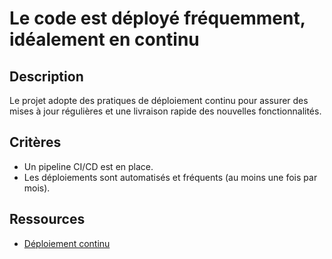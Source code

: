 # Le code est déployé fréquemment, idéalement en continu

## Description

Le projet adopte des pratiques de déploiement continu pour assurer des mises à
jour régulières et une livraison rapide des nouvelles fonctionnalités.

## Critères

- Un pipeline CI/CD est en place.
- Les déploiements sont automatisés et fréquents (au moins une fois par mois).

## Ressources

- [Déploiement continu](https://www.atlassian.com/continuous-delivery/continuous-deployment)
